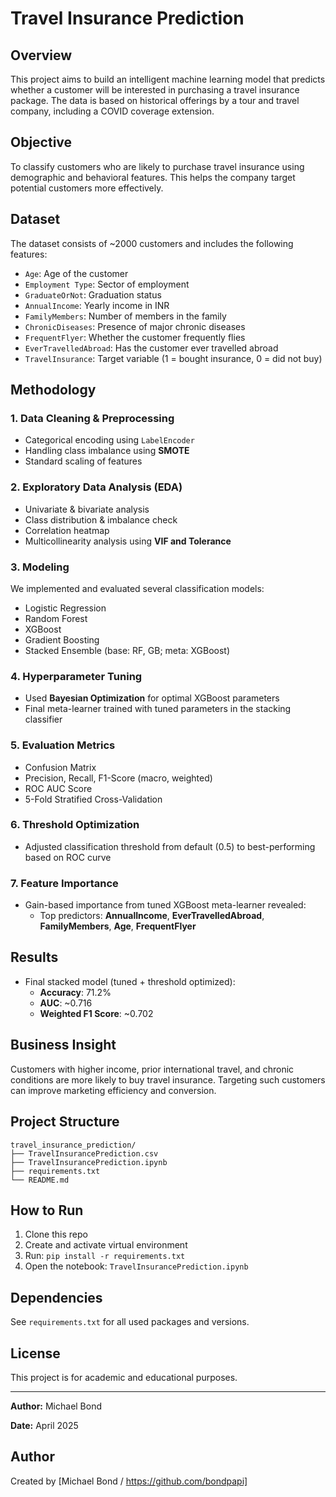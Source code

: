 # Travel Insurance Prediction

## Overview
This project aims to build an intelligent machine learning model that predicts whether a customer will be interested in purchasing a travel insurance package. The data is based on historical offerings by a tour and travel company, including a COVID coverage extension.

## Objective
To classify customers who are likely to purchase travel insurance using demographic and behavioral features. This helps the company target potential customers more effectively.

## Dataset
The dataset consists of ~2000 customers and includes the following features:

- `Age`: Age of the customer
- `Employment Type`: Sector of employment
- `GraduateOrNot`: Graduation status
- `AnnualIncome`: Yearly income in INR
- `FamilyMembers`: Number of members in the family
- `ChronicDiseases`: Presence of major chronic diseases
- `FrequentFlyer`: Whether the customer frequently flies
- `EverTravelledAbroad`: Has the customer ever travelled abroad
- `TravelInsurance`: Target variable (1 = bought insurance, 0 = did not buy)

## Methodology

### 1. Data Cleaning & Preprocessing
- Categorical encoding using `LabelEncoder`
- Handling class imbalance using **SMOTE**
- Standard scaling of features

### 2. Exploratory Data Analysis (EDA)
- Univariate & bivariate analysis
- Class distribution & imbalance check
- Correlation heatmap
- Multicollinearity analysis using **VIF and Tolerance**

### 3. Modeling
We implemented and evaluated several classification models:

- Logistic Regression
- Random Forest
- XGBoost
- Gradient Boosting
- Stacked Ensemble (base: RF, GB; meta: XGBoost)

### 4. Hyperparameter Tuning
- Used **Bayesian Optimization** for optimal XGBoost parameters
- Final meta-learner trained with tuned parameters in the stacking classifier

### 5. Evaluation Metrics
- Confusion Matrix
- Precision, Recall, F1-Score (macro, weighted)
- ROC AUC Score
- 5-Fold Stratified Cross-Validation

### 6. Threshold Optimization
- Adjusted classification threshold from default (0.5) to best-performing based on ROC curve

### 7. Feature Importance
- Gain-based importance from tuned XGBoost meta-learner revealed:
  - Top predictors: **AnnualIncome**, **EverTravelledAbroad**, **FamilyMembers**, **Age**, **FrequentFlyer**

## Results
- Final stacked model (tuned + threshold optimized):
  - **Accuracy**: 71.2%
  - **AUC**: ~0.716
  - **Weighted F1 Score**: ~0.702

## Business Insight
Customers with higher income, prior international travel, and chronic conditions are more likely to buy travel insurance. Targeting such customers can improve marketing efficiency and conversion.

## Project Structure
```
travel_insurance_prediction/
├── TravelInsurancePrediction.csv
├── TravelInsurancePrediction.ipynb
├── requirements.txt
└── README.md
```

## How to Run
1. Clone this repo
2. Create and activate virtual environment
3. Run: `pip install -r requirements.txt`
4. Open the notebook: `TravelInsurancePrediction.ipynb`

## Dependencies
See `requirements.txt` for all used packages and versions.

## License
This project is for academic and educational purposes.

---
**Author:** Michael Bond

**Date:** April 2025



## Author
Created by [Michael Bond / https://github.com/bondpapi]


